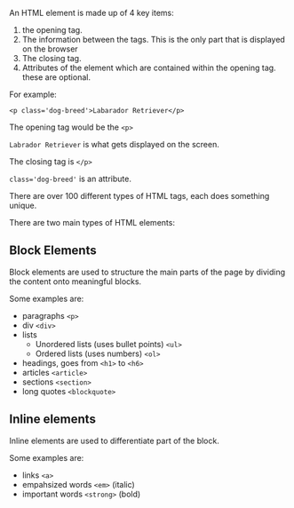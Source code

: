 An HTML element is made up of 4 key items:

1. the opening tag.
2. The information between the tags. This is the only part that is displayed on the browser
3. The closing tag.
4. Attributes of the element which are contained within the opening tag. these are optional.

For example:

`<p class='dog-breed'>Labarador Retriever</p>`

The opening tag would be the `<p>`

`Labrador Retriever` is what gets displayed on the screen.

The closing tag is `</p>`

`class='dog-breed'` is an attribute.


There are over 100 different types of HTML tags, each does something unique.

There are two main types of HTML elements:

## Block Elements

Block elements are used to structure the main parts of the page by dividing the content onto meaningful blocks.

Some examples are:

* paragraphs `<p>`
* div `<div>`
* lists
    * Unordered lists (uses bullet points) `<ul>`
    * Ordered lists (uses numbers) `<ol>`
* headings, goes from `<h1>` to `<h6>`
* articles `<article>`
* sections `<section>`
* long quotes `<blockquote>`

## Inline elements

Inline elements are used to differentiate part of the block.

Some examples are:

* links `<a>`
* empahsized words `<em>` (italic)
* important words `<strong>` (bold)